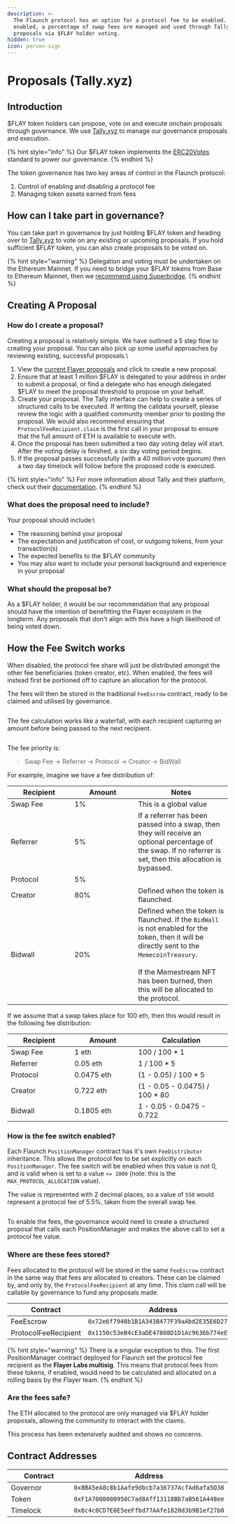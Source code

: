 ```yaml
---
description: >-
  The Flaunch protocol has an option for a protocol fee to be enabled. When
  enabled, a percentage of swap fees are managed and used through Tally
  proposals via $FLAY holder voting.
hidden: true
icon: person-sign
---
```


# Proposals (Tally.xyz)

## Introduction

$FLAY token holders can propose, vote on and execute onchain proposals through governance. We use [Tally.xyz](https://www.tally.xyz/gov/flayer) to manage our governance proposals and execution.

{% hint style="info" %}
Our $FLAY token implements the [ERC20Votes](https://github.com/OpenZeppelin/openzeppelin-contracts/blob/release-v5.0/contracts/token/ERC20/extensions/ERC20Votes.sol) standard to power our governance.
{% endhint %}

The token governance has two key areas of control in the Flaunch protocol:

1. Control of enabling and disabling a protocol fee
2. Managing token assets earned from fees

## How can I take part in governance?

You can take part in governance by just holding $FLAY token and heading over to [Tally.xyz](https://www.tally.xyz/gov/flayer) to vote on any existing or upcoming proposals. If you hold sufficient $FLAY token, you can also create proposals to be voted on.

{% hint style="warning" %}
Delegation and voting must be undertaken on the Ethereum Mainnet. If you need to bridge your $FLAY tokens from Base to Ethereum Mainnet, then we [recommend using Superbridge](https://superbridge.app/?fromChainId=8453\&toChainId=1\&tokenAddress=0xF1A7000000950C7ad8Aff13118Bb7aB561A448ee).
{% endhint %}

## Creating A Proposal

### How do I create a proposal?

Creating a proposal is relatively simple. We have outlined a 5 step flow to creating your proposal. You can also pick up some useful approaches by reviewing existing, successful proposals.\


1. View the [current Flayer proposals](https://www.tally.xyz/gov/flayer/proposals) and click to create a new proposal.
2. Ensure that at least 1 million $FLAY is delegated to your address in order to submit a proposal, or find a delegate who has enough delegated $FLAY to meet the proposal threshold to propose on your behalf.
3. Create your proposal. The Tally interface can help to create a series of structured calls to be executed. If writing the calldata yourself, please review the logic with a qualified community member prior to posting the proposal. We would also recommend ensuring that `ProtocolFeeRecipient.claim` is the first call in your proposal to ensure that the full amount of ETH is available to execute with.
4. Once the proposal has been submitted a two day voting delay will start. After the voting delay is finished, a six day voting period begins.
5. If the proposal passes successfully (with a 40 million vote quorum) then a two day timelock will follow before the proposed code is executed.

{% hint style="info" %}
For more information about Tally and their platform, check out their [documentation](https://docs.tally.xyz/).
{% endhint %}

### What does the proposal need to include?

Your proposal should include:\


* The reasoning behind your proposal
* The expectation and justification of cost, or outgoing tokens, from your transaction(s)
* The expected benefits to the $FLAY community
* You may also want to include your personal background and experience in your proposal

### What should the proposal be?

As a $FLAY holder, it would be our recommendation that any proposal should have the intention of benefitting the Flayer ecosystem in the longterm. Any proposals that don't align with this have a high likelihood of being voted down.

## How the Fee Switch works

When disabled, the protocol fee share will just be distributed amongst the other fee beneficiaries (token creator, etc). When enabled, the fees will instead first be portioned off to capture an allocation for the protocol.

The fees will then be stored in the traditional `FeeEscrow` contract, ready to be claimed and utilised by governance.

<figure><img src="../.gitbook/assets/Screenshot 2025-08-26 at 12.45.50.png" alt=""><figcaption></figcaption></figure>

The fee calculation works like a waterfall, with each recipient capturing an amount before being passed to the next recipient.

<figure><img src="../.gitbook/assets/carbon (17).png" alt=""><figcaption></figcaption></figure>

The fee priority is:

> Swap Fee -> Referrer -> Protocol -> Creator -> BidWall

For example, imagine we have a fee distribution of:

<table><thead><tr><th width="129.5404052734375">Recipient</th><th width="129.744140625">Amount</th><th>Notes</th></tr></thead><tbody><tr><td>Swap Fee</td><td>1%</td><td>This is a global value</td></tr><tr><td>Referrer</td><td>5%</td><td>If a referrer has been passed into a swap, then they will receive an optional percentage of the swap. If no referrer is set, then this allocation is bypassed.</td></tr><tr><td>Protocol</td><td>5%</td><td></td></tr><tr><td>Creator</td><td>80%</td><td>Defined when the token is flaunched.</td></tr><tr><td>Bidwall</td><td>20%</td><td>Defined when the token is flaunched. If the <code>BidWall</code> is not enabled for the token, then it will be directly sent to the <code>MemecoinTreasury</code>.<br><br>If the Memestream NFT has been burned, then this will be allocated to the protocol.</td></tr></tbody></table>

If we assume that a swap takes place for 100 eth, then this would result in the following fee distribution:

<table><thead><tr><th width="129.5404052734375">Recipient</th><th width="129.744140625">Amount</th><th>Calculation</th></tr></thead><tbody><tr><td>Swap Fee</td><td>1 eth</td><td>100 / 100 * 1</td></tr><tr><td>Referrer</td><td>0.05 eth</td><td>1 / 100 * 5</td></tr><tr><td>Protocol</td><td>0.0475 eth</td><td>(1 - 0.05) / 100 * 5</td></tr><tr><td>Creator</td><td>0.722 eth</td><td>(1 - 0.05 - 0.0475) / 100 * 80</td></tr><tr><td>Bidwall</td><td>0.1805 eth</td><td>1 - 0.05 - 0.0475 - 0.722</td></tr></tbody></table>

### How is the fee switch enabled?

Each Flaunch `PositionManager` contract has it's own `FeeDistributor` inheritance. This allows the protocol fee to be set explicitly on each `PositionManager`. The fee switch will be enabled when this value is not 0, and is valid when is set to a value `<= 1000` (note: this is the `MAX_PROTOCOL_ALLOCATION` value).

The value is represented with 2 decimal places, so a value of `550` would represent a protocol fee of 5.5%, taken from the overall swap fee.

<figure><img src="../.gitbook/assets/carbon (16).png" alt=""><figcaption></figcaption></figure>

To enable the fees, the governance would need to create a structured proposal that calls each PositionManager and makes the above call to set a protocol fee value.

### Where are these fees stored?

Fees allocated to the protocol will be stored in the same `FeeEscrow` contract in the same way that fees are allocated to creators. These can be claimed by, and only by, the `ProtocolFeeRecipient` at any time. This claim call will be callable by governance to fund any proposals made.

<table><thead><tr><th width="229.1016845703125">Contract</th><th>Address</th></tr></thead><tbody><tr><td>FeeEscrow</td><td><code>0x72e6f7948b1B1A343B477F39aAbd2E35E6D27dde</code></td></tr><tr><td>ProtocolFeeRecipient</td><td><code>0x1150c53eB4cE3aDE47808D1D1Ac9636b774eE079</code></td></tr></tbody></table>

{% hint style="warning" %}
There is a singular exception to this. The first PositionManager contract deployed for Flaunch set the protocol fee recipient as the **Flayer Labs multisig**. This means that protocol fees from these tokens, if enabled, would need to be calculated and allocated on a rolling basis by the Flayer team.
{% endhint %}

### Are the fees safe?

The ETH allocated to the protocol are only managed via $FLAY holder proposals, allowing the community to interact with the claims.

This process has been extensively audited and shows no concerns.

## Contract Addresses

<table><thead><tr><th width="229.1016845703125">Contract</th><th>Address</th></tr></thead><tbody><tr><td>Governor</td><td><code>0x8BA5eA8c8b1Aafe9dbcb7a36737AcfAd6afa5D38</code></td></tr><tr><td>Token</td><td><code>0xF1A7000000950C7ad8Aff13118Bb7aB561A448ee</code></td></tr><tr><td>Timelock</td><td><code>0x6c4c0CD7E0E5eeFfbd77AAfe1820d3b9B1ef27b0</code></td></tr></tbody></table>
